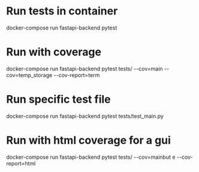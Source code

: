 # Run tests in container
docker-compose run fastapi-backend pytest

# Run with coverage
docker-compose run fastapi-backend pytest tests/ --cov=main --cov=temp_storage --cov-report=term

# Run specific test file
docker-compose run fastapi-backend pytest tests/test_main.py

# Run with html coverage for a gui
docker-compose run fastapi-backend pytest tests/ --cov=mainbut e --cov-report=html